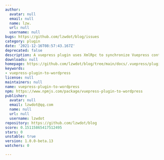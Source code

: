 ```yaml
---
author:
  avatar: null
  email: null
  name: lzw.
  url: null
  username: null
bugs: https://github.com/lzwdot/blog/issues
category: plugin
date: '2021-12-16T08:57:43.167Z'
deprecated: false
description: A vuepress plugin uses XmlRpc to synchronize Vuepress content to WordPress
downloads: null
homepage: https://github.com/lzwdot/blog/tree/main/docs/.vuepress/plugins/vuepress-plugin-to-wordpress
keywords:
- vuepress-plugin-to-wordpress
license: null
maintainers: null
name: vuepress-plugin-to-wordpress
npm: https://www.npmjs.com/package/vuepress-plugin-to-wordpress
publisher:
  avatar: null
  email: lzwdot@qq.com
  name: null
  url: null
  username: lzwdot
repository: https://github.com/lzwdot/blog
score: 0.15115865417512495
stars: 0
unstable: true
version: 1.0.0-beta.13
watchers: 0

---
```


